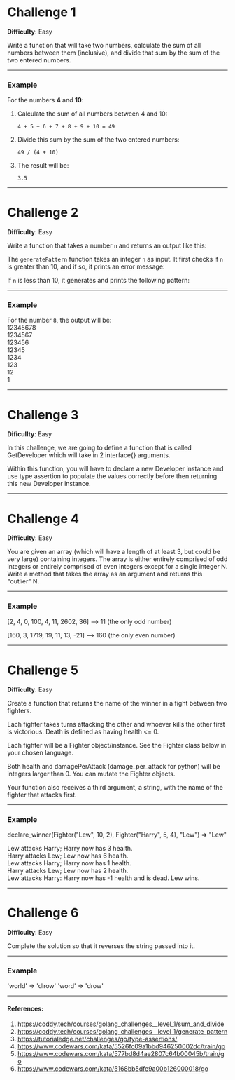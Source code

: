 # Challenge 1

**Difficulty**: Easy

Write a function that will take two numbers, calculate the sum of all numbers between them (inclusive), and divide that sum by the sum of the two entered numbers.

---

### Example

For the numbers **4** and **10**:

1. Calculate the sum of all numbers between 4 and 10:

   ```
   4 + 5 + 6 + 7 + 8 + 9 + 10 = 49
   ```

2. Divide this sum by the sum of the two entered numbers:

   ```
   49 / (4 + 10)
   ```

3. The result will be:

   ```
   3.5
   ```

---

# Challenge 2

**Difficulty**: Easy

Write a function that takes a number `n` and returns an output like this:

The `generatePattern` function takes an integer `n` as input. It first checks if `n` is greater than 10, and if so, it prints an error message:

If `n` is less than 10, it generates and prints the following pattern:

---

### Example

For the number `8`, the output will be:\
12345678\
1234567\
123456\
12345\
1234\
123\
12\
1

---

# Challenge 3

**Dificullty**: Easy

In this challenge, we are going to define a function that is called GetDeveloper which will take in 2 interface{} arguments.

Within this function, you will have to declare a new Developer instance and use type assertion to populate the values correctly before then returning this new Developer instance.

---

# Challenge 4

**Difficulty**: Easy

You are given an array (which will have a length of at least 3, but could be very large) containing integers. The array is either entirely comprised of odd integers or entirely comprised of even integers except for a single integer N. Write a method that takes the array as an argument and returns this "outlier" N.

---

### Example

[2, 4, 0, 100, 4, 11, 2602, 36] --> 11 (the only odd number)

[160, 3, 1719, 19, 11, 13, -21] --> 160 (the only even number)

---

# Challenge 5

**Difficulty**: Easy

Create a function that returns the name of the winner in a fight between two fighters.

Each fighter takes turns attacking the other and whoever kills the other first is victorious. Death is defined as having health <= 0.

Each fighter will be a Fighter object/instance. See the Fighter class below in your chosen language.

Both health and damagePerAttack (damage_per_attack for python) will be integers larger than 0. You can mutate the Fighter objects.

Your function also receives a third argument, a string, with the name of the fighter that attacks first.

---

### Example

declare_winner(Fighter("Lew", 10, 2), Fighter("Harry", 5, 4), "Lew") => "Lew"

Lew attacks Harry; Harry now has 3 health.\
Harry attacks Lew; Lew now has 6 health.\
Lew attacks Harry; Harry now has 1 health.\
Harry attacks Lew; Lew now has 2 health.\
Lew attacks Harry: Harry now has -1 health and is dead. Lew wins.

---

# Challenge 6

**Difficulty**: Easy

Complete the solution so that it reverses the string passed into it.

---

### Example

'world' => 'dlrow'
'word' => 'drow'

---

#### References:

1. https://coddy.tech/courses/golang_challenges__level_1/sum_and_divide
2. https://coddy.tech/courses/golang_challenges__level_1/generate_pattern
3. https://tutorialedge.net/challenges/go/type-assertions/
4. https://www.codewars.com/kata/5526fc09a1bbd946250002dc/train/go
5. https://www.codewars.com/kata/577bd8d4ae2807c64b00045b/train/go
6. https://www.codewars.com/kata/5168bb5dfe9a00b126000018/go
